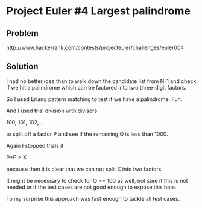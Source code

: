 # Project Euler #4 Largest palindrome

## Problem
http://www.hackerrank.com/contests/projecteuler/challenges/euler004

## Solution

I had no better idea than to walk down the candidate list
from N-1 and check if we hit a palindrome which can be 
factored into two three-digit factors.

So I used Erlang pattern matching to test if we have
a palindrome. Fun. 

And I used trial division with divisors

  100, 101, 102, ..
  
to split off a factor P and see if the remaining Q is less than 1000.

Again I stopped trials if

  P*P > X

because then it is clear that we can not split X into two factors.

It might be necessary to check for Q >= 100 as well, not sure if 
this is not needed or if the test cases are not good enough to
expose this hole.

To my surprise this approach was fast enough to tackle all test
cases.
